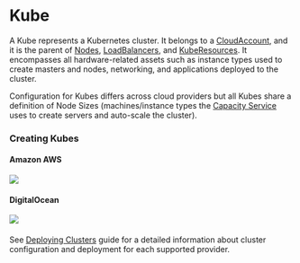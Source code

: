 # Kube

A Kube represents a Kubernetes cluster. It belongs to a [CloudAccount](cloud_account.md), and it is the parent of [Nodes](node.md), [LoadBalancers](load_balancer.md), and [KubeResources](kube_resource.md). It encompasses all hardware-related assets such as instance types used to create masters and nodes, networking, and applications deployed to the cluster. 

Configuration for Kubes differs across cloud providers but all Kubes share a definition of Node Sizes  (machines/instance types the [Capacity Service](capacity_service.md) uses to create servers and auto-scale the cluster). 

### Creating Kubes

#### Amazon AWS

![](https://s3-ap-southeast-2.amazonaws.com/sg-github-wiki-images/wiki-deploying-cluster/kube-deploy_aws.gif)



#### DigitalOcean

![](https://s3-ap-southeast-2.amazonaws.com/sg-github-wiki-images/wiki-deploying-cluster/digital-ocean-deploy.gif)

#### 

See [Deploying Clusters](https://github.com/supergiant/supergiant/wiki/Deploying-Kubes) guide for a detailed information about cluster configuration and deployment for each supported provider. 


